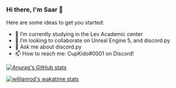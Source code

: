 ### Hi there, I'm Saar 👋
Here are some ideas to get you started:

- 🌱 I’m currently studying in the Lev Academic center
- 👯 I’m looking to collaborate on Unreal Engine 5, and discord.py
- 💬 Ask me about discord.py
- 📫 How to reach me: CupKido#0001 on Discord!



[![Anurag's GitHub stats](https://github-readme-stats.vercel.app/api?username=CupKido&show_icons=true&theme=algolia)](https://github.com/anuraghazra/github-readme-stats)

[![willianrod's wakatime stats](https://github-readme-stats.vercel.app/api/wakatime?username=CupKido&show_icons=true&theme=algolia)](https://github.com/anuraghazra/github-readme-stats)
